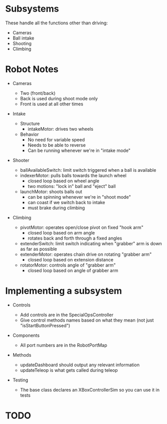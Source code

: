 # Subsystems

These handle all the functions other than driving:
- Cameras
- Ball intake
- Shooting
- Climbing

# Robot Notes

- Cameras
    - Two (front/back)
    - Back is used during shoot mode only
    - Front is used at all other times

- Intake
    - Structure
        - intakeMotor: drives two wheels
    - Behavior
        - No need for variable speed
        - Needs to be able to reverse
        - Can be running whenever we're in "intake mode"

- Shooter
    - ballAvailableSwitch: limit switch triggered when a ball is available
    - indexerMotor: pulls balls towards the launch wheel
        - closed loop based on wheel angle
        - two motions: "lock in" ball and "eject" ball
    - launchMotor: shoots balls out
        - can be spinning whenever we're in "shoot mode"
        - can coast if we switch back to intake
        - must brake during climbing

- Climbing
    - pivotMotor: operates open/close pivot on fixed "hook arm"
        - closed loop based on arm angle
        - rotates back and forth through a fixed angles
    - extenderSwitch: limit switch indicating when "grabber" arm is down as far as possible
    - extenderMotor: operates chain drive on rotating "grabber arm"
        - closed loop based on extension distance
    - rotatorMotor: controls angle of "grabber arm"
        - closed loop based on angle of grabber arm

# Implementing a subsystem

- Controls
    - Add controls are in the SpecialOpsController
    - Give control methods names based on what they mean (not just "isStartButtonPressed") 

- Components
    - All port numbers are in the RobotPortMap

- Methods
    - updateDashboard should output any relevant information
    - updateTeleop is what gets called during teleop

- Testing
    - The base class declares an XBoxControllerSim so you can use it in tests

# TODO
